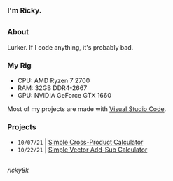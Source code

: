 ### I'm Ricky.
##
### About
Lurker. If I code anything, it's probably bad.

### My Rig
- CPU: AMD Ryzen 7 2700
- RAM: 32GB DDR4-2667
- GPU: NVIDIA GeForce GTX 1660

Most of my projects are made with [Visual Studio Code](https://code.visualstudio.com/).

### Projects
- `10/07/21` | [Simple Cross-Product Calculator](https://github.com/ricky8k/Simple-Cross-Product-Calculator)
- `10/22/21` | [Simple Vector Add-Sub Calculator](https://github.com/ricky8k/Simple-Vector-Add-Sub-Calculator)

##
*ricky8k*
